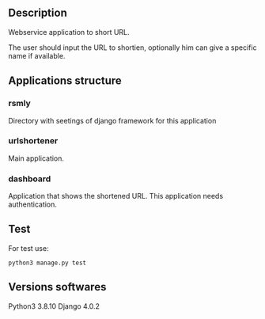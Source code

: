 ## Description
Webservice application to short URL.

The user should input the URL to shortien, optionally him can give a specific name if available.

## Applications structure

### rsmly
Directory with seetings of django framework for this application

### urlshortener
Main application.


### dashboard
Application that shows the shortened URL. This application needs authentication.


## Test

For test use:

```
python3 manage.py test
```

## Versions softwares
Python3 3.8.10
Django  4.0.2
